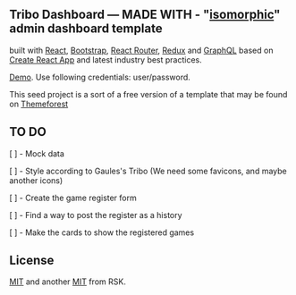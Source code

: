 ## Tribo Dashboard — MADE WITH - "[isomorphic](http://nerds.airbnb.com/isomorphic-javascript-future-web-apps/)" admin dashboard template
built with [React](https://facebook.github.io/react/), [Bootstrap](http://getbootstrap.com/), [React Router](https://reacttraining.com/react-router/),
[Redux](http://redux.js.org/) and [GraphQL](http://graphql.org/) based on
[Create React App](https://github.com/facebook/create-react-app) and latest industry best practices.

[Demo](https://flatlogic.com/admin-dashboards/react-dashboard/demo). Use following credentials: user/password.

This seed project is a sort of a free version of a template that may be found on
[Themeforest](https://themeforest.net/category/site-templates/admin-templates)

## TO DO

[ ] - Mock data  

[ ] - Style according to Gaules's Tribo (We need some favicons, and maybe another icons)  

[ ] - Create the game register form  

[ ] - Find a way to post the register as a history  

[ ] - Make the cards to show the registered games  


## License

[MIT](https://github.com/flatlogic/react-dashboard/blob/master/LICENSE.txt) and another [MIT](https://github.com/flatlogic/react-dashboard/blob/master/LICENSE-react-starter-kit.txt) from RSK.
